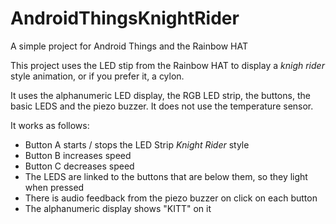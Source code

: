 # AndroidThingsKnightRider
A simple project for Android Things and the Rainbow HAT

This project uses the LED stip from the Rainbow HAT to display a _knigh rider_ style animation, or if you prefer it, a cylon.

It uses the alphanumeric LED display, the RGB LED strip, the buttons, the basic LEDS and the piezo buzzer.
It does not use the temperature sensor.

It works as follows:

* Button A starts / stops the LED Strip _Knight Rider_ style
* Button B increases speed
* Button C decreases speed
* The LEDS are linked to the buttons that are below them, so they light when pressed
* There is audio feedback from the piezo buzzer on click on each button
* The alphanumeric display shows "KITT" on it
